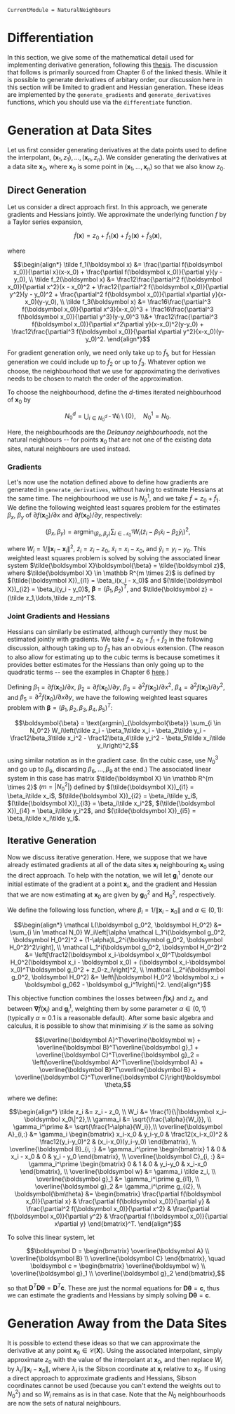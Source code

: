 ```@meta
CurrentModule = NaturalNeighbours
```

# Differentiation 

In this section, we give some of the mathematical detail used for implementing derivative generation, following this [thesis](https://kluedo.ub.rptu.de/frontdoor/deliver/index/docId/2104/file/diss.bobach.natural.neighbor.20090615.pdf). The discussion that follows is primarily sourced from Chapter 6 of the linked thesis. While it is possible to generate derivatives of arbitary order, our discussion here in this section will be limited to gradient and Hessian generation.  These ideas are implemented by the `generate_gradients` and `generate_derivatives` functions, which you should use via the `differentiate` function.

# Generation at Data Sites 

Let us first consider generating derivatives at the data points used to define the interpolant, $(\boldsymbol x_1, z_1), \ldots, (\boldsymbol x_n, z_n)$. We consider generating the derivatives at a data site $\boldsymbol x_0$, where $\boldsymbol x_0$ is some point in $(\boldsymbol x_1,\ldots,\boldsymbol x_n)$ so that we also know $z_0$.

## Direct Generation

Let us consider a direct approach first. In this approach, we generate gradients and Hessians jointly. We approximate the underlying function $f$ by a Taylor series expansion,

```math
\tilde f(\boldsymbol x) = z_0 + \tilde f_1(\boldsymbol x) + \tilde f_2(\boldsymbol x) + \tilde f_3(\boldsymbol x),
```

where 

```math 
\begin{align*}
\tilde f_1(\boldsymbol x) &= \frac{\partial f(\boldsymbol x_0)}{\partial x}(x-x_0) + \frac{\partial f(\boldsymbol x_0)}{\partial y}(y - y_0), \\
\tilde f_2(\boldsymbol x) &= \frac12\frac{\partial^2 f(\boldsymbol x_0)}{\partial x^2}(x - x_0)^2 + \frac12{\partial^2 f(\boldsymbol x_0)}{\partial y^2}(y - y_0)^2 + \frac{\partial^2 f(\boldsymbol x_0)}{\partial x\partial y}(x-x_0)(y-y_0), \\
\tilde f_3(\boldsymbol x) &= \frac16\frac{\partial^3 f(\boldsymbol x_0)}{\partial x^3}(x-x_0)^3 + \frac16\frac{\partial^3 f(\boldsymbol x_0)}{\partial y^3}(y-y_0)^3 \\&+ \frac12\frac{\partial^3 f(\boldsymbol x_0)}{\partial x^2\partial y}(x-x_0)^2(y-y_0) + \frac12\frac{\partial^3 f(\boldsymbol x_0)}{\partial x\partial y^2}(x-x_0)(y-y_0)^2.
\end{align*}
```

For gradient generation only, we need only take up to $\tilde f_1$, but for Hessian generation we could include up to $\tilde f_2$ or up to $\tilde f_3$. Whatever option we choose, the neighbourhood that we use for approximating the derivatives needs to be chosen to match the order of the approximation.

To choose the neighbourhood, define the $d$-times iterated neighbourhood of $\boldsymbol x_0$ by 

```math
N_0^d = \bigcup_{i \in N_0^{d-1}} N_i \setminus \{0\}, \quad N_0^1 = N_0.
```

Here, the neighbourhoods are the _Delaunay neighbourhoods_, not the natural neighbours -- for points $\boldsymbol x_0$ that are not one of the existing data sites, natural neighbours are used instead.

### Gradients 

Let's now use the notation defined above to define how gradients are generated in `generate_derivatives`, without having to estimate Hessians at the same time. The neighbourhood we use is $N_0^1$, and we take $\tilde f = z_0 + \tilde f_1$. We define the following weighted least squares problem for the estimates $\beta_x$, $\beta_y$ of $\partial f(\boldsymbol x_0)/\partial x$ and $\partial f(\boldsymbol x_0)/\partial y$, respectively:

```math
(\beta_x, \beta_y) = \text{argmin}_{(\beta_x, \beta_y)} \sum_{i \in \mathcal N_0^1} W_i \left(\tilde z_i - \beta_1\tilde x_i - \beta_2\tilde y_i\right)^2,
```

where $W_i = 1/\|\boldsymbol x_i - \boldsymbol x_i\|^2$, $\tilde z_i = z_i-z_0$, $\tilde x_i=x_i-x_0$, and $\tilde y_i = y_i-y_0$. This weighted least squares problem is solved by solving the associated linear system $\tilde{\boldsymbol X}\boldsymbol{\beta} = \tilde{\boldsymbol z}$, where $\tilde{\boldsymbol X} \in \mathbb R^{m \times 2}$ is defined by $(\tilde{\boldsymbol X})_{i1} = \beta_i(x_i - x_0)$ and $(\tilde{\boldsymbol X})_{i2} = \beta_i(y_i - y_0)$, $\boldsymbol{\beta} = (\beta_1,\beta_2)^T$, and $\tilde{\boldsymbol z} = (\tilde z_1,\ldots,\tilde z_m)^T$.

### Joint Gradients and Hessians

Hessians can similarly be estimated, although currently they must be estimated jointly with gradients. We take $\tilde f = z_0 + \tilde f_1 + \tilde f_2$ in the following discussion, although taking up to $\tilde f_3$ has an obvious extension. (The reason to also allow for estimating up to the cubic terms is because sometimes it provides better estimates for the Hessians than only going up to the quadratic terms -- see the examples in Chapter 6 [here](https://kluedo.ub.rptu.de/frontdoor/deliver/index/docId/2104/file/diss.bobach.natural.neighbor.20090615.pdf).) 

Defining $\beta_1 = \partial f(\boldsymbol x_0)/\partial x$, $\beta_2 = \partial f(\boldsymbol x_0)/\partial y$, $\beta_3 = \partial^2 f(\boldsymbol x_0)/\partial x^2$, $\beta_4 = \partial^2 f(\boldsymbol x_0)/\partial y^2$, and $\beta_5 = \partial^2 f(\boldsymbol x_0)/\partial x\partial y$, we have the following weighted least squares problem with $\boldsymbol{\beta}=(\beta_1,\beta_2,\beta_3,\beta_4,\beta_5)^T$:

```math 
\boldsymbol{\beta} = \text{argmin}_{\boldsymbol{\beta}} \sum_{i \in N_0^2} W_i\left(\tilde z_i - \beta_1\tilde x_i - \beta_2\tilde y_i - \frac12\beta_3\tilde x_i^2 - \frac12\beta_4\tilde y_i^2 - \beta_5\tilde x_i\tilde y_i\right)^2,
```

using similar notation as in the gradient case. (In the cubic case, use $N_0^3$ and go up to $\beta_9$, discarding $\beta_6,\ldots,\beta_9$ at the end.) The associated linear system in this case has matrix $\tilde{\boldsymbol X} \in \mathbb R^{m \times 2}$ ($m = |N_0^2|$) defined by $(\tilde{\boldsymbol X})_{i1} = \beta_i\tilde x_i$, $(\tilde{\boldsymbol X})_{i2} = \beta_i\tilde y_i$, $(\tilde{\boldsymbol X})_{i3} = \beta_i\tilde x_i^2$, $(\tilde{\boldsymbol X})_{i4} = \beta_i\tilde y_i^2$, and $(\tilde{\boldsymbol X})_{i5} = \beta_i\tilde x_i\tilde y_i$.

## Iterative Generation

Now we discuss iterative generation. Here, we suppose that we have already estimated gradients at all of the data sites $\boldsymbol x_i$ neighbouring $\boldsymbol x_0$ using the direct approach. To help with the notation, we will let $\boldsymbol g_i^1$ denote our initial estimate of the gradient at a point $\boldsymbol x_i$, and the gradient and Hessian that we are now estimating at $\boldsymbol x_0$ are given by $\boldsymbol g_0^2$ and $\boldsymbol H_0^2$, respectively.

We define the following loss function, where $\beta_i = 1/\|\boldsymbol x_i-\boldsymbol x_0\|$ and $\alpha \in (0, 1)$:

```math 
\begin{align*}
\mathcal L(\boldsymbol g_0^2, \boldsymbol H_0^2) &= \sum_{i \in \mathcal N_0} W_i\left[\alpha \mathcal L_1^i(\boldsymbol g_0^2, \boldsymbol H_0^2)^2 + (1-\alpha)L_2^i(\boldsymbol g_0^2, \boldsymbol H_0^2)^2\right], \\
\mathcal L_1^i(\boldsymbol g_0^2, \boldsymbol H_0^2)^2 &= \left[\frac12(\boldsymbol x_i-\boldsymbol x_0)^T\boldsymbol H_0^2(\boldsymbol x_i - \boldsymbol x_0) + (\boldsymbol x_i-\boldsymbol x_0)^T\boldsymbol g_0^2 + z_0-z_i\right]^2, \\
\mathcal L_2^i(\boldsymbol g_0^2, \boldsymbol H_0^2) &= \left\|\boldsymbol H_0^2 \boldsymbol x_i + \boldsymbol g_062 - \boldsymbol g_i^1\right\|^2.
\end{align*}
```

This objective function combines the losses between $\tilde f(\boldsymbol x_i)$ and $z_i$, and between $\boldsymbol \nabla \tilde f(\boldsymbol x_i)$ and $\boldsymbol g_i^1$, weighting them by some parameter $\alpha \in (0, 1)$ (typically $\alpha \approx 0.1$ is a reasonable default). After some basic algebra and calculus,  it is possible to show that minimising $\mathcal L$ is the same as solving 

```math 
\overline{\boldsymbol A}^T\overline{\boldsymbol w} + \overline{\boldsymbol B}^T\overline{\boldsymbol g}_1 + \overline{\boldsymbol C}^T\overline{\boldsymbol g}_2 = \left(\overline{\boldsymbol A}^T\overline{\boldsymbol A} + \overline{\boldsymbol B}^T\overline{\boldsymbol B} + \overline{\boldsymbol C}^T\overline{\boldsymbol C}\right)\boldsymbol \theta,
```

where we define:

```math
\begin{align*}
\tilde z_i &= z_i - z_0, \\
W_i &= \frac{1}{\|\boldsymbol x_i-\boldsymbol x_0\|^2},\\
\gamma_i &= \sqrt{\frac{\alpha}{W_i}}, \\
\gamma_i^\prime &= \sqrt{\frac{1-\alpha}{W_i}},\\
\overline{\boldsymbol A}_{i,:} &= \gamma_i \begin{bmatrix} x_i-x_0 & y_i-y_0 & \frac12(x_i-x_0)^2 & \frac12(y_i-y_0)^2 & (x_i-x_0)(y_i-y_0) \end{bmatrix}, \\
\overline{\boldsymbol B}_{i, :} &= \gamma_i^\prime \begin{bmatrix} 1 & 0 & x_i - x_0 & 0 & y_i - y_0 \end{bmatrix}, \\
\overline{\boldsymbol C}_{i, :} &= \gamma_i^\prime \begin{bmatrix} 0 & 1 & 0 & y_i-y_0 & x_i-x_0 \end{bmatrix}, \\
\overline{\boldsymbol w} &= \gamma_i \tilde z_i, \\
\overline{\boldsymbol g}_1 &= \gamma_i^\prime g_{i1}, \\
\overline{\boldsymbol g}_2 &= \gamma_i^\prime g_{i2}, \\
\boldsymbol{\bm\theta} &= \begin{bmatrix} \frac{\partial f(\boldsymbol x_0)}{\partial x} & \frac{\partial f(\boldsymbol x_0)}{\partial y} & \frac{\partial^2 f(\boldsymbol x_0)}{\partial x^2} & \frac{\partial f(\boldsymbol x_0)}{\partial y^2} & \frac{\partial f(\boldsymbol x_0)}{\partial x\partial y} \end{bmatrix}^T.
\end{align*}
```

To solve this linear system, let

```math 
\boldsymbol D = \begin{bmatrix} \overline{\boldsymbol A} \\ \overline{\boldsymbol B} \\ \overline{\boldsymbol C} \end{bmatrix}, \quad \boldsymbol c = \begin{bmatrix} \overline{\boldsymbol w} \\ \overline{\boldsymbol g}_1 \\ \overline{\boldsymbol g}_2 \end{bmatrix},
```

so that $\boldsymbol D^T\boldsymbol D\boldsymbol\theta = \boldsymbol D^T\boldsymbol c$. These are just the normal equations for $\boldsymbol D\boldsymbol \theta = \boldsymbol c$, thus we can estimate the gradients and Hessians by simply solving $\boldsymbol D\boldsymbol \theta = \boldsymbol c$.

# Generation Away from the Data Sites 

It is possible to extend these ideas so that we can approximate the derivative at any point $\boldsymbol x_0 \in \mathcal C(\boldsymbol X)$. Using the associated interpolant, simply approximate $z_0$ with the value of the interpolant at $\boldsymbol x_0$, and then replace $W_i$ by $\lambda_i/\|\boldsymbol x_i-\boldsymbol x_0\|$, where $\lambda_i$ is the Sibson coordinate at $\boldsymbol x_i$ relative to $\boldsymbol x_0$. If using a direct approach to approximate gradients and Hessians, Sibson coordinates cannot be used (because you can't extend the weights out to $N_0^2$) and so $W_i$ remains as is in that case. Note that the $N_0$ neighbourhoods are now the sets of natural neighbours.